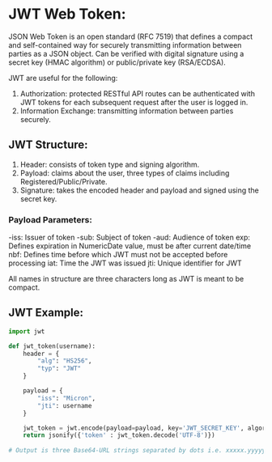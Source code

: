 # JWT Web Token:
JSON Web Token is an open standard (RFC 7519) that defines a compact and self-contained way for securely transmitting information 
between parties as a JSON object. Can be verified with digital signature using a secret key (HMAC algorithm) or public/private key (RSA/ECDSA).

JWT are useful for the following:
1) Authorization: protected RESTful API routes can be authenticated with JWT tokens for each subsequent request after the user is logged in.
2) Information Exchange: transmitting information between parties securely.

## JWT Structure:
1) Header: consists of token type and signing algorithm.
2) Payload: claims about the user, three types of claims including Registered/Public/Private.
3) Signature: takes the encoded header and payload and signed using the secret key. 

### Payload Parameters:
-iss: Issuer of token
-sub: Subject of token
-aud: Audience of token
exp: Defines expiration in NumericDate value, must be after current date/time
nbf: Defines time before which JWT must not be accepted before processing
iat: Time the JWT was issued
jti: Unique identifier for JWT

All names in structure are three characters long as JWT is meant to be compact.

## JWT Example:
```python
import jwt

def jwt_token(username):
    header = {
        "alg": "HS256",
        "typ": "JWT"
    }

    payload = {
        "iss": "Micron",
        "jti": username
    }

    jwt_token = jwt.encode(payload=payload, key='JWT_SECRET_KEY', algorithm=' HS256', headers=header)
    return jsonify({'token' : jwt_token.decode('UTF-8')})
    
# Output is three Base64-URL strings separated by dots i.e. xxxxx.yyyyy.zzzzzzz
```
